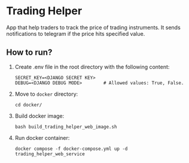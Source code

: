 # Trading Helper
App that help traders to track the price of trading instruments. It sends notifications to telegram if the price hits specified value.
## How to run?
1. Create .env file in the root directory with the following content:
   ```
   SECRET_KEY=<DJANGO SECRET KEY>
   DEBUG=<DJANGO DEBUG MODE>        # Allowed values: True, False.
   ```
2. Move to `docker` directory:
   ```
   cd docker/
   ```
3. Build docker image:
   ```
   bash build_trading_helper_web_image.sh
   ```
4. Run docker container:  
   ```
   docker compose -f docker-compose.yml up -d trading_helper_web_service
   ```
